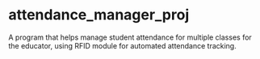 # attendance_manager_proj
A program that helps manage student attendance for multiple classes for the educator, using RFID module for automated attendance tracking.